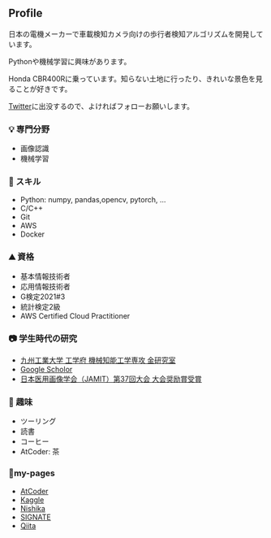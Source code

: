 ## Profile
日本の電機メーカーで車載検知カメラ向けの歩行者検知アルゴリズムを開発しています。

Pythonや機械学習に興味があります。

Honda CBR400Rに乗っています。知らない土地に行ったり、きれいな景色を見ることが好きです。

[Twitter](https://twitter.com/hatterblog)に出没するので、よければフォローお願いします。


### 💡 専門分野
- 画像認識
- 機械学習
  
### 🌱 スキル
- Python: numpy, pandas,opencv, pytorch, ...
- C/C++
- Git
- AWS
- Docker
  
### ⛰ 資格
- 基本情報技術者
- 応用情報技術者
- G検定2021#3
- 統計検定2級
- AWS Certified Cloud Practitioner
  
### 📷 学生時代の研究
- [九州工業大学 工学府 機械知能工学専攻 金研究室](http://lab.cntl.kyutech.ac.jp/~kimlab/index.html)
- [Google Scholor](https://scholar.google.co.jp/citations?user=m3oQN9oAAAAJ&hl=ja)
- [日本医用画像学会（JAMIT）第37回大会 大会奨励賞受賞](http://www.jamit.jp/outline/history/shoreisho-list.html)
  
### 🛵 趣味
- ツーリング
- 読書
- コーヒー
- AtCoder: 茶

### 📌my-pages
- [AtCoder](https://atcoder.jp/users/hatter17)
- [Kaggle](https://www.kaggle.com/kazuhirohatano)
- [Nishika](https://profile.nishika.com/dashboard)
- [SIGNATE](https://signate.jp/profile)
- [Qiita](https://qiita.com/git-hatano)


<!---
git-hatano/git-hatano is a ✨ special ✨ repository because its `README.md` (this file) appears on your GitHub profile.
You can click the Preview link to take a look at your changes.
--->
